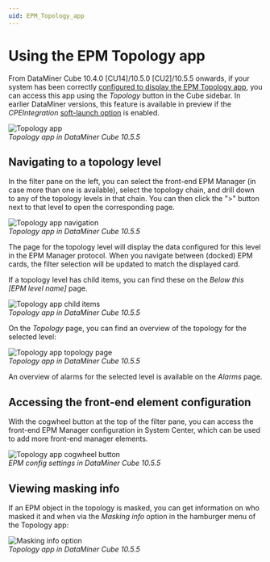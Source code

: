 ```yaml
---
uid: EPM_Topology_app
---
```


# Using the EPM Topology app

From DataMiner Cube 10.4.0 [CU14]/10.5.0 [CU2]/10.5.5 onwards<!-- RN 42221 -->, if your system has been correctly [configured to display the EPM Topology app](xref:Topology_app_configuration), you can access this app using the *Topology* button in the Cube sidebar. In earlier DataMiner versions, this feature is available in preview if the *CPEIntegration* [soft-launch option](xref:SoftLaunchOptions) is enabled.

![Topology app](~/user-guide/images/EPMIntegration_Topology_app.png)<br>
*Topology app in DataMiner Cube 10.5.5*

## Navigating to a topology level

In the filter pane on the left, you can select the front-end EPM Manager (in case more than one is available), select the topology chain, and drill down to any of the topology levels in that chain. You can then click the ">" button next to that level to open the corresponding page.

![Topology app navigation](~/user-guide/images/EPMIntegration_Open_card.png)<br>
*Topology app in DataMiner Cube 10.5.5*

The page for the topology level will display the data configured for this level in the EPM Manager protocol. When you navigate between (docked) EPM cards, the filter selection will be updated to match the displayed card.

If a topology level has child items, you can find these on the *Below this [EPM level name]* page.

![Topology app child items](~/user-guide/images/EPMIntegration_Below_this_page.png)<br>
*Topology app in DataMiner Cube 10.5.5*

On the *Topology* page, you can find an overview of the topology for the selected level:

![Topology app topology page](~/user-guide/images/EPMIntegration_Topology_page.png)<br>
*Topology app in DataMiner Cube 10.5.5*

An overview of alarms for the selected level is available on the *Alarms* page.

## Accessing the front-end element configuration

With the cogwheel button at the top of the filter pane, you can access the front-end EPM Manager configuration in System Center, which can be used to add more front-end manager elements.

![Topology app cogwheel button](~/user-guide/images/EPMIntegration_Cogwheel_button.png)<br>
*EPM config settings in DataMiner Cube 10.5.5*

## Viewing masking info

If an EPM object in the topology is masked, you can get information on who masked it and when via the *Masking info* option in the hamburger menu of the Topology app:<!-- RN 26002 -->

![Masking info option](~/user-guide/images/EPMIntegration_Masking_info.png)<br>
*Topology app in DataMiner Cube 10.5.5*
